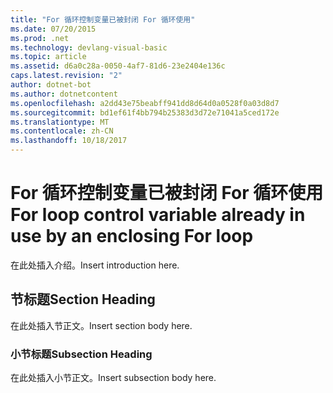 ```yaml
---
title: "For 循环控制变量已被封闭 For 循环使用"
ms.date: 07/20/2015
ms.prod: .net
ms.technology: devlang-visual-basic
ms.topic: article
ms.assetid: d6a0c28a-0050-4af7-81d6-23e2404e136c
caps.latest.revision: "2"
author: dotnet-bot
ms.author: dotnetcontent
ms.openlocfilehash: a2dd43e75beabff941dd8d64d0a0528f0a03d8d7
ms.sourcegitcommit: bd1ef61f4bb794b25383d3d72e71041a5ced172e
ms.translationtype: MT
ms.contentlocale: zh-CN
ms.lasthandoff: 10/18/2017
---
```

# <a name="for-loop-control-variable-already-in-use-by-an-enclosing-for-loop"></a><span data-ttu-id="635cf-102">For 循环控制变量已被封闭 For 循环使用</span><span class="sxs-lookup"><span data-stu-id="635cf-102">For loop control variable already in use by an enclosing For loop</span></span>
<span data-ttu-id="635cf-103">在此处插入介绍。</span><span class="sxs-lookup"><span data-stu-id="635cf-103">Insert introduction here.</span></span>  
  
## <a name="section-heading"></a><span data-ttu-id="635cf-104">节标题</span><span class="sxs-lookup"><span data-stu-id="635cf-104">Section Heading</span></span>  
 <span data-ttu-id="635cf-105">在此处插入节正文。</span><span class="sxs-lookup"><span data-stu-id="635cf-105">Insert section body here.</span></span>  
  
### <a name="subsection-heading"></a><span data-ttu-id="635cf-106">小节标题</span><span class="sxs-lookup"><span data-stu-id="635cf-106">Subsection Heading</span></span>  
 <span data-ttu-id="635cf-107">在此处插入小节正文。</span><span class="sxs-lookup"><span data-stu-id="635cf-107">Insert subsection body here.</span></span>
